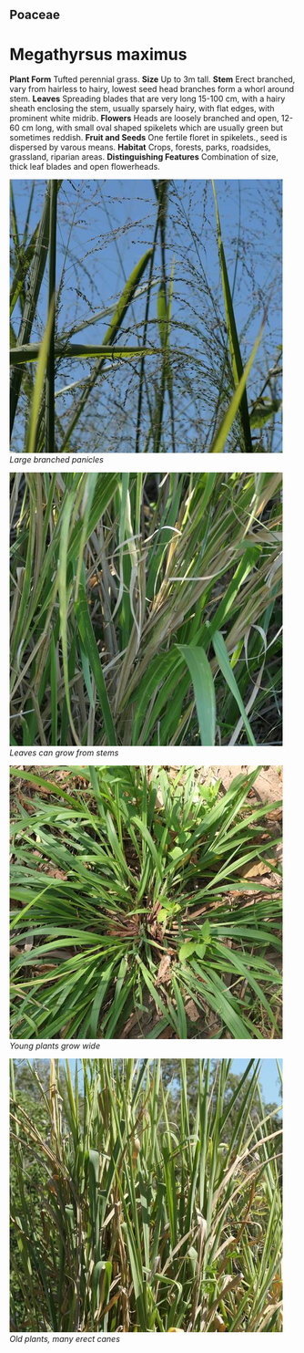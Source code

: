 ## Poaceae
# Megathyrsus maximus

**Plant Form** Tufted perennial grass. **Size** Up to 3m tall. **Stem** Erect branched, vary from hairless to hairy, lowest seed head branches form a whorl around stem. **Leaves** Spreading blades that are very long 15-100 cm, with a hairy sheath enclosing the stem, usually sparsely hairy, with flat edges, with prominent white midrib. **Flowers** Heads are loosely branched and open, 12-60 cm long, with small oval shaped spikelets which are usually green but sometimes reddish. **Fruit and Seeds** One fertile floret in spikelets., seed is dispersed by varous means. **Habitat** Crops, forests, parks, roadsides, grassland, riparian areas. **Distinguishing Features** Combination of size, thick leaf blades and open flowerheads.


![Large branched panicles](105704_P1256756.jpg)
   *Large branched panicles* 

![Leaves can grow from stems](105696_P1256748.jpg)
   *Leaves can grow from stems* 

![Young plants grow wide](99408_P1133248.jpg)
   *Young plants grow wide* 

![Old plants, many erect canes](96716_P1167023.jpg)
   *Old plants, many erect canes* 

